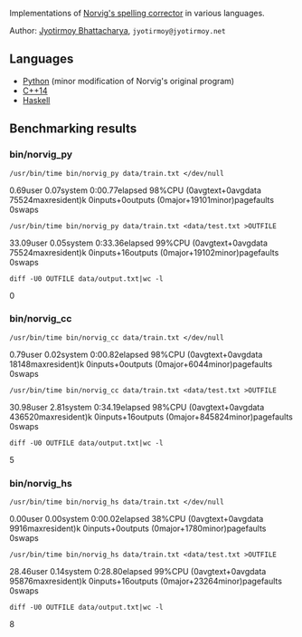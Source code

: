Implementations of [Norvig's spelling corrector](http://norvig.com/spell-correct.html) in various languages.

Author: [Jyotirmoy Bhattacharya](http://www.jyotirmoy.net), `jyotirmoy@jyotirmoy.net`

## Languages
* [Python](https://github.com/jmoy/norvig-spell/blob/master/python2/norvig.py) (minor modification of Norvig's original program)
* [C++14](https://github.com/jmoy/norvig-spell/blob/master/cpp1y/norvig.cc)
* [Haskell](https://github.com/jmoy/norvig-spell/blob/master/haskell/norvig.hs)

## Benchmarking results

### bin/norvig_py

    /usr/bin/time bin/norvig_py data/train.txt </dev/null

0.69user 0.07system 0:00.77elapsed 98%CPU (0avgtext+0avgdata 75524maxresident)k
0inputs+0outputs (0major+19101minor)pagefaults 0swaps

    /usr/bin/time bin/norvig_py data/train.txt <data/test.txt >OUTFILE

33.09user 0.05system 0:33.36elapsed 99%CPU (0avgtext+0avgdata 75524maxresident)k
0inputs+16outputs (0major+19102minor)pagefaults 0swaps

    diff -U0 OUTFILE data/output.txt|wc -l

0

### bin/norvig_cc

    /usr/bin/time bin/norvig_cc data/train.txt </dev/null

0.79user 0.02system 0:00.82elapsed 98%CPU (0avgtext+0avgdata 18148maxresident)k
0inputs+0outputs (0major+6044minor)pagefaults 0swaps

    /usr/bin/time bin/norvig_cc data/train.txt <data/test.txt >OUTFILE

30.98user 2.81system 0:34.19elapsed 98%CPU (0avgtext+0avgdata 436520maxresident)k
0inputs+16outputs (0major+845824minor)pagefaults 0swaps

    diff -U0 OUTFILE data/output.txt|wc -l

5

### bin/norvig_hs

    /usr/bin/time bin/norvig_hs data/train.txt </dev/null

0.00user 0.00system 0:00.02elapsed 38%CPU (0avgtext+0avgdata 9916maxresident)k
0inputs+0outputs (0major+1780minor)pagefaults 0swaps

    /usr/bin/time bin/norvig_hs data/train.txt <data/test.txt >OUTFILE

28.46user 0.14system 0:28.80elapsed 99%CPU (0avgtext+0avgdata 95876maxresident)k
0inputs+16outputs (0major+23264minor)pagefaults 0swaps

    diff -U0 OUTFILE data/output.txt|wc -l

8
